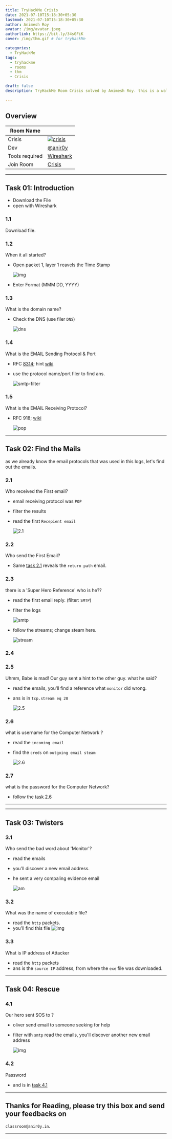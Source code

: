 ```yaml
---
title: TryHackMe Crisis
date: 2021-07-10T15:18:30+05:30
lastmod: 2021-07-10T15:18:30+05:30
author: Animesh Roy
avatar: /img/avatar.jpeg
authorlink: https://bit.ly/34sGFiK
cover: /img/thm.gif # for tryhackMe

categories:
  - TryHackMe
tags:
  - tryhackme
  - rooms
  - thm
  - Crisis

draft: false
description: TryHackMe Room Crisis solved by Animesh Roy. this is a walkthough. read more...

---
```

## Overview

|Room Name| |
|---|---|
|Crisis|[![crisis](https://tryhackme-images.s3.amazonaws.com/room-icons/be6532386459feb00480cb5d56e788c5.png)](https://ktryhackme.com/jr/crisis)|
|Dev| [@anir0y](https://anir0y.in)|
|Tools required| [Wireshark](https://wireshark.org)|
|Join Room| [Crisis](tryhackme.com/jr/crisis)|

---

## Task 01: Introduction

- Download the File
- open with Wireshark

### 1.1

Download file.

### 1.2

When it all started?

- Open packet 1, layer 1 reavels the Time Stamp
  
  ![img](https://i.imgur.com/V5mg69J.png)

- Enter Format (MMM DD, YYYY)
  
### 1.3

What is the domain name?

- Check the DNS (use filer `DNS`)

     ![dns](https://i.imgur.com/gtnvuN0.png)

### 1.4

What is the EMAIL Sending Protocol & Port

- RFC  [8314](https://datatracker.ietf.org/doc/html/rfc8314); hint [wiki](https://en.wikipedia.org/wiki/Simple_Mail_Transfer_Protocol)
  
- use the protocol name/port filer to find ans.
  
  ![smtp-filter](https://i.imgur.com/jzwZ6Zz.png)

### 1.5

What is the EMAIL Receiving Protocol?

- RFC 918; [wiki](https://en.wikipedia.org/wiki/Post_Office_Protocol)
  
     ![pop](https://i.imgur.com/BSeo328.png)

---

## Task 02: Find the Mails

as we already know the email protocols that was used in this logs, let's find out the emails.

### 2.1

Who received the First email?

- email receiving protocol was `POP` 
- filter the results
- read the first `Recepient email`

     ![2.1](https://i.imgur.com/4od7VTn.png)

### 2.2

Who send the First Email?

- Same [task 2.1](#21) reveals the `return path` email.

### 2.3

there is a 'Super Hero Reference' who is he??

- read the first email reply. (filter: `SMTP`)

- filter the logs
  
  ![smtp](https://i.imgur.com/gL3ur4U.png)

- follow the streams; change steam here.
  
  ![stream](https://i.imgur.com/nNijCEk.png)

### 2.4

### 2.5

Uhmm, Babe is mad! Our guy sent a hint to the other guy. what he said?

- read the emails, you'll find a reference what `monitor` did wrong.
- ans is in `tcp.stream eq 20`
  
     ![2.5](https://i.imgur.com/6QrcwBj.png)

### 2.6

what is username for the Computer Network ?

- read the `incoming email`
- find the `creds` on `outgoing email steam`
  
  ![2.6](https://i.imgur.com/umIEkkJ.png)

### 2.7

what is the password for the Computer Network?

- follow the [task 2.6](#26)
  
---
<!-- Google Ads -->
<script async src="https://pagead2.googlesyndication.com/pagead/js/adsbygoogle.js"></script>
<ins class="adsbygoogle"
     style="display:block; text-align:center;"
     data-ad-layout="in-article"
     data-ad-format="fluid"
     data-ad-client="ca-pub-3526678290068011"
     data-ad-slot="7160066188"></ins>
<script>
     (adsbygoogle = window.adsbygoogle || []).push({});
</script>
<!-- END -->

---

## Task 03: Twisters

### 3.1

Who send the bad word about 'Monitor'?

- read the emails
- you'll discover a new email address.
- he sent a very compaling evidence email

     ![am](https://i.imgur.com/6BuDZb4.png)

### 3.2

What was the name of executable file?

- read the `http` packets.
- you'll find this file
     ![img](https://i.imgur.com/bCLeJku.png)

### 3.3

What is IP address of Attacker

- read the `http` packets
- ans is the `source IP` address, from where the `exe` file was downloaded.

---

## Task 04: Rescue

### 4.1

Our hero sent SOS to ?

- oliver send email to someone seeking for help
- filter with `smtp` read the emails, you'll discover another new email address

     ![img](https://i.imgur.com/4VoHBAd.png)

### 4.2

Password

- and is in [task 4.1](#41)

---

## Thanks for Reading, please try this box and send your feedbacks on 
`classroom@anir0y.in`.

---
<!-- Google Ads -->

<script async src="https://pagead2.googlesyndication.com/pagead/js/adsbygoogle.js"></script>
<ins class="adsbygoogle"
     style="display:block; text-align:center;"
     data-ad-layout="in-article"
     data-ad-format="fluid"
     data-ad-client="ca-pub-3526678290068011"
     data-ad-slot="7160066188"></ins>
<script>
     (adsbygoogle = window.adsbygoogle || []).push({});
</script>
<!-- END -->


<script data-name="BMC-Widget" data-cfasync="false" src="https://cdnjs.buymeacoffee.com/1.0.0/widget.prod.min.js" data-id="anir0y" data-description="Support me on Buy me a coffee!" data-message="" data-color="#5F7FFF" data-position="Right" data-x_margin="18" data-y_margin="18"></script>

<!-- EOF -->
